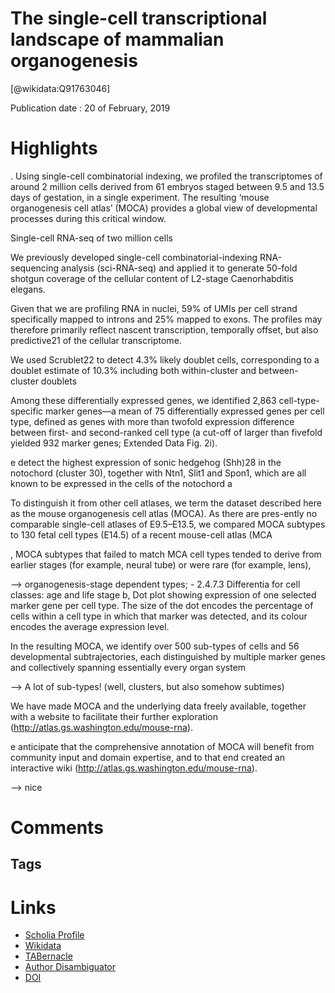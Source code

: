 
The single-cell transcriptional landscape of mammalian organogenesis
====================================================================
  
  [@wikidata:Q91763046]  
  
Publication date : 20 of February, 2019  

# Highlights

. Using single-cell combinatorial indexing, we profiled the transcriptomes of around 2 million cells derived from 61 embryos staged between 9.5 and 13.5 days of gestation, in a single experiment. The resulting ‘mouse organogenesis cell atlas’ (MOCA) provides a global view of developmental processes during this critical window.

Single-cell RNA-seq of two million cells

We previously developed single-cell combinatorial-indexing RNA-sequencing analysis (sci-RNA-seq) and applied it to generate 50-fold shotgun coverage of the cellular content of L2-stage Caenorhabditis elegans.

Given that we are profiling RNA in nuclei, 59% of UMIs per cell strand specifically mapped to introns and 25% mapped to exons. The profiles may therefore primarily reflect nascent transcription, temporally offset, but also predictive21 of the cellular transcriptome. 

We used Scrublet22 to detect 4.3% likely doublet cells, corresponding to a doublet estimate of 10.3% including both within-cluster and between-cluster doublets

Among these differentially expressed genes, we identified 2,863 cell-type-specific marker genes—a mean of 75 differentially expressed genes per cell type, defined as genes with more than twofold expression difference between first- and second-ranked cell type (a cut-off of larger than fivefold yielded 932 marker genes; Extended Data Fig. 2i).

e detect the highest expression of sonic hedgehog (Shh)28 in the notochord (cluster 30), together with Ntn1, Slit1 and Spon1, which are all known to be expressed in the cells of the notochord a

To distinguish it from other cell atlases, we term the dataset described here as the mouse organogenesis cell atlas (MOCA). As there are pres-ently no comparable single-cell atlases of E9.5–E13.5, we compared MOCA subtypes to 130 fetal cell types (E14.5) of a recent mouse-cell atlas (MCA

, MOCA subtypes that failed to match MCA cell types tended to derive from earlier stages (for example, neural tube) or were rare (for example, lens),

--> organogenesis-stage dependent types; - 2.4.7.3 Differentia for cell classes: age and life stage
b, Dot plot showing expression of one selected marker gene per cell type. The size of the dot encodes the percentage of cells within a cell type in which that marker was detected, and its colour encodes the average expression level.

 In the resulting MOCA, we identify over 500 sub-types of cells and 56 developmental subtrajectories, each distinguished by multiple marker genes and collectively spanning essentially every organ system

 --> A lot of sub-types! (well, clusters, but also somehow subtimes)

 We have made MOCA and the underlying data freely available, together with a website to facilitate their further exploration (http://atlas.gs.washington.edu/mouse-rna).

 e anticipate that the comprehensive annotation of MOCA will benefit from community input and domain expertise, and to that end created an interactive wiki (http://atlas.gs.washington.edu/mouse-rna).

 --> nice

 
# Comments

## Tags

# Links
  
 * [Scholia Profile](https://scholia.toolforge.org/work/Q91763046)  
 * [Wikidata](https://www.wikidata.org/wiki/Q91763046)  
 * [TABernacle](https://tabernacle.toolforge.org/?#/tab/manual/Q91763046/P921%3BP4510)  
 * [Author Disambiguator](https://author-disambiguator.toolforge.org/work_item_oauth.php?id=Q91763046&batch_id=&match=1&author_list_id=&doit=Get+author+links+for+work)  
 * [DOI](https://doi.org/10.1038/S41586-019-0969-X)  
